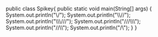 public class Spikey{
   public static void main(String[] args)
   {
     System.out.println("\\/");
     System.out.println("\\\\//");
     System.out.println("\\\\\\///");
     System.out.println("///\\\\\\");
     System.out.println("//\\\\");
     System.out.println("/\\");
    }
  }
